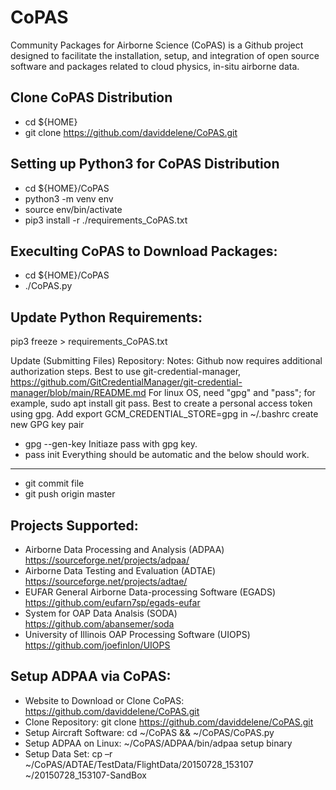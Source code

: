 # CoPAS
Community Packages for Airborne Science (CoPAS) is a Github project designed to
facilitate the installation, setup, and integration of open source software and
packages related to cloud physics, in-situ airborne data.

Clone CoPAS Distribution
---------------------------------
- cd ${HOME}
- git clone https://github.com/daviddelene/CoPAS.git

Setting up Python3 for CoPAS Distribution
---------------------------------
- cd ${HOME}/CoPAS 
- python3 -m venv env
- source env/bin/activate
- pip3 install -r ./requirements_CoPAS.txt

Execulting CoPAS to Download Packages:
------------------
- cd ${HOME}/CoPAS
- ./CoPAS.py

Update Python Requirements:
---------------
pip3 freeze > requirements_CoPAS.txt

Update (Submitting Files) Repository:
Notes:
Github now requires additional authorization steps.
Best to use git-credential-manager, 
https://github.com/GitCredentialManager/git-credential-manager/blob/main/README.md
For linux OS, need "gpg" and "pass"; for example, sudo apt install git pass. 
Best to create a personal access token using gpg.
Add export GCM_CREDENTIAL_STORE=gpg in ~/.bashrc
create new GPG key pair
- gpg --gen-key
Initiaze pass with gpg key.
- pass init <gpg-id>
Everything should be automatic and the below should work.
---------------
- git commit file
- git push origin master

Projects Supported:
-------------------
- Airborne Data Processing and Analysis (ADPAA)
    https://sourceforge.net/projects/adpaa/
- Airborne Data Testing and Evaluation (ADTAE)
    https://sourceforge.net/projects/adtae/
- EUFAR General Airborne Data-processing Software (EGADS)
    https://github.com/eufarn7sp/egads-eufar
- System for OAP Data Analsis (SODA)
    https://github.com/abansemer/soda
- University of Illinois OAP Processing Software (UIOPS)
    https://github.com/joefinlon/UIOPS

Setup ADPAA via CoPAS:
----------------------
- Website to Download or Clone CoPAS:
https://github.com/daviddelene/CoPAS.git
- Clone Repository:
git clone
https://github.com/daviddelene/CoPAS.git
- Setup Aircraft Software:
cd ~/CoPAS && ~/CoPAS/CoPAS.py
- Setup ADPAA on Linux:
~/CoPAS/ADPAA/bin/adpaa setup binary
- Setup Data Set:
cp –r ~/CoPAS/ADTAE/TestData/FlightData/20150728_153107 ~/20150728_153107-SandBox

